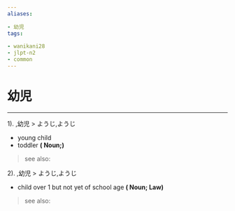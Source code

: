 ```yaml
---
aliases:
    
- 幼児
tags:
    
- wanikani28
- jlpt-n2
- common
---
```


# 幼児
---
1).
,幼児 > ようじ,ようじ

- young child
- toddler
**( Noun;)**
> see also: 
            
2).
,幼児 > ようじ,ようじ

- child over 1 but not yet of school age
**( Noun; Law)**
> see also: 
            